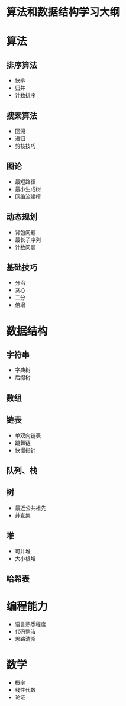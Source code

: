 # 算法和数据结构学习大纲

# 算法

## 排序算法

- 快排
- 归并
- 计数排序

## 搜索算法

- 回溯
- 递归
- 剪枝技巧

## 图论

- 最短路径
- 最小生成树
- 网络流建模

## 动态规划

- 背包问题
- 最长子序列
- 计数问题

## 基础技巧

- 分治
- 贪心
- 二分
- 倍增

# 数据结构

## 字符串

- 字典树
- 后缀树

## 数组

## 链表

- 单双向链表
- 跳舞链
- 快慢指针

## 队列、栈

## 树

- 最近公共祖先
- 并查集

## 堆

- 可并堆
- 大小根堆

## 哈希表

# 编程能力

- 语言熟悉程度
- 代码整洁
- 思路清晰

# 数学

- 概率
- 线性代数
- 论证
